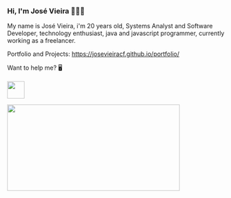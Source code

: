 ### Hi, I'm José Vieira 👋👨‍💻

My name is José Vieira, i'm 20 years old, Systems Analyst and Software Developer, technology enthusiast, java and javascript programmer, currently working as a freelancer.

Portfolio and Projects: https://josevieiracf.github.io/portfolio/


Want to help me? 🖥
<br>
<br>
<a target="_blank" href="https://donorbox.org/a-pc-to-code"><img src="https://d1iczxrky3cnb2.cloudfront.net/button-medium-blue.png" height="40"/></a>

<div align='left'>
    <a href="https://github.com/bulletsentence?tab=repositories">
      <img src="https://github-readme-stats.vercel.app/api/top-langs/?username=JoseVieiraCF&layout=compact" width="400" height="200"/>
    </a>
</div>



